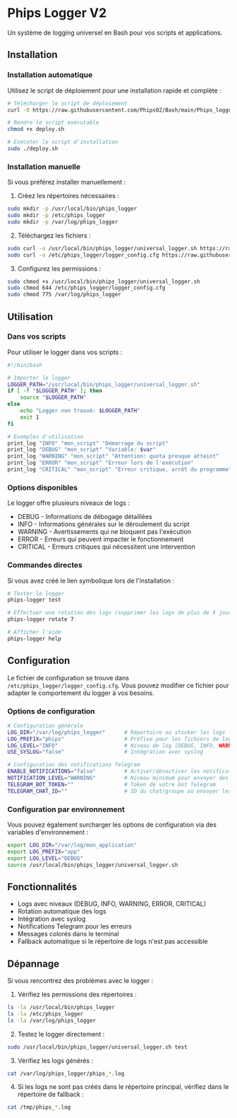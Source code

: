 # Phips Logger V2

Un système de logging universel en Bash pour vos scripts et applications.

## Installation

### Installation automatique

Utilisez le script de déploiement pour une installation rapide et complète :

```bash
# Télécharger le script de déploiement
curl -O https://raw.githubusercontent.com/Phips02/Bash/main/Phips_logger_V2/deploy.sh

# Rendre le script exécutable
chmod +x deploy.sh

# Exécuter le script d'installation
sudo ./deploy.sh
```

### Installation manuelle

Si vous préférez installer manuellement :

1. Créez les répertoires nécessaires :
```bash
sudo mkdir -p /usr/local/bin/phips_logger
sudo mkdir -p /etc/phips_logger
sudo mkdir -p /var/log/phips_logger
```

2. Téléchargez les fichiers :
```bash
sudo curl -o /usr/local/bin/phips_logger/universal_logger.sh https://raw.githubusercontent.com/Phips02/Bash/main/Phips_logger_V2/universal_logger.sh
sudo curl -o /etc/phips_logger/logger_config.cfg https://raw.githubusercontent.com/Phips02/Bash/main/Phips_logger_V2/logger_config.cfg
```

3. Configurez les permissions :
```bash
sudo chmod +x /usr/local/bin/phips_logger/universal_logger.sh
sudo chmod 644 /etc/phips_logger/logger_config.cfg
sudo chmod 775 /var/log/phips_logger
```

## Utilisation

### Dans vos scripts

Pour utiliser le logger dans vos scripts :

```bash
#!/bin/bash

# Importer le logger
LOGGER_PATH="/usr/local/bin/phips_logger/universal_logger.sh"
if [ -f "$LOGGER_PATH" ]; then
    source "$LOGGER_PATH"
else
    echo "Logger non trouvé: $LOGGER_PATH"
    exit 1
fi

# Exemples d'utilisation
print_log "INFO" "mon_script" "Démarrage du script"
print_log "DEBUG" "mon_script" "Variable: $var"
print_log "WARNING" "mon_script" "Attention: quota presque atteint"
print_log "ERROR" "mon_script" "Erreur lors de l'exécution"
print_log "CRITICAL" "mon_script" "Erreur critique, arrêt du programme"
```

### Options disponibles

Le logger offre plusieurs niveaux de logs :
- DEBUG - Informations de débogage détaillées
- INFO - Informations générales sur le déroulement du script
- WARNING - Avertissements qui ne bloquent pas l'exécution
- ERROR - Erreurs qui peuvent impacter le fonctionnement
- CRITICAL - Erreurs critiques qui nécessitent une intervention

### Commandes directes

Si vous avez créé le lien symbolique lors de l'installation :

```bash
# Tester le logger
phips-logger test

# Effectuer une rotation des logs (supprimer les logs de plus de X jours)
phips-logger rotate 7

# Afficher l'aide
phips-logger help
```

## Configuration

Le fichier de configuration se trouve dans `/etc/phips_logger/logger_config.cfg`. Vous pouvez modifier ce fichier pour adapter le comportement du logger à vos besoins.

### Options de configuration

```bash
# Configuration générale
LOG_DIR="/var/log/phips_logger"      # Répertoire où stocker les logs
LOG_PREFIX="phips"                   # Préfixe pour les fichiers de logs
LOG_LEVEL="INFO"                     # Niveau de log (DEBUG, INFO, WARNING, ERROR, CRITICAL)
USE_SYSLOG="false"                   # Intégration avec syslog

# Configuration des notifications Telegram
ENABLE_NOTIFICATIONS="false"         # Activer/désactiver les notifications Telegram
NOTIFICATION_LEVEL="WARNING"         # Niveau minimum pour envoyer des notifications
TELEGRAM_BOT_TOKEN=""                # Token de votre bot Telegram
TELEGRAM_CHAT_ID=""                  # ID du chat/groupe où envoyer les notifications
```

### Configuration par environnement

Vous pouvez également surcharger les options de configuration via des variables d'environnement :

```bash
export LOG_DIR="/var/log/mon_application"
export LOG_PREFIX="app"
export LOG_LEVEL="DEBUG"
source /usr/local/bin/phips_logger/universal_logger.sh
```

## Fonctionnalités

- Logs avec niveaux (DEBUG, INFO, WARNING, ERROR, CRITICAL)
- Rotation automatique des logs
- Intégration avec syslog
- Notifications Telegram pour les erreurs
- Messages colorés dans le terminal
- Fallback automatique si le répertoire de logs n'est pas accessible

## Dépannage

Si vous rencontrez des problèmes avec le logger :

1. Vérifiez les permissions des répertoires :
```bash
ls -la /usr/local/bin/phips_logger
ls -la /etc/phips_logger
ls -la /var/log/phips_logger
```

2. Testez le logger directement :
```bash
sudo /usr/local/bin/phips_logger/universal_logger.sh test
```

3. Vérifiez les logs générés :
```bash
cat /var/log/phips_logger/phips_*.log
```

4. Si les logs ne sont pas créés dans le répertoire principal, vérifiez dans le répertoire de fallback :
```bash
cat /tmp/phips_*.log
```